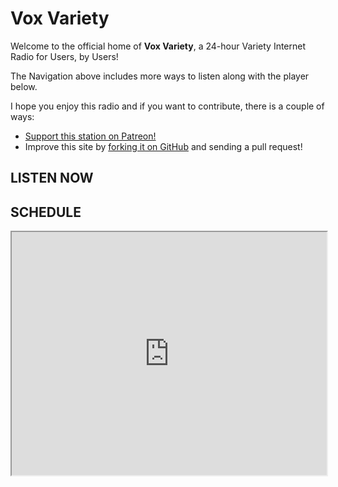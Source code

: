 # Vox Variety
Welcome to the official home of **Vox Variety**, a 24-hour Variety Internet Radio for Users, by Users!

The Navigation above includes more ways to listen along with the player below.

I hope you enjoy this radio and if you want to contribute, there is a couple of ways:

- [Support this station on Patreon!][1]
- Improve this site by [forking it on GitHub][2] and sending a pull request!

<div class="container-fluid"><div class="row"><div class="col-md-4"><h2 id="listen-now">LISTEN NOW</h2><div class="radionomy-player"></div></div><div class="col-md-8"><h2 id="listen-now">SCHEDULE</h2><div class="embed-responsive embed-responsive-16by9"><iframe width=100% height=389px class="embed-responsive-item" src="https://docs.google.com/spreadsheets/d/16OVq7_OHc9qRwF5YjXzKCaOxjEmvLaohnA1lqaak-9E/pubhtml?gid=0&amp;single=true&amp;widget=true&amp;headers=false"></iframe></div></div></div></div>

<script>(function (win, doc, script, source, objectName) { (win.RadionomyPlayerObject = win.RadionomyPlayerObject || []).push(objectName); win[objectName] = win[objectName] || function (k, v) { (win[objectName].parameters = win[objectName].parameters || { src: source, version: '1.1' })[k] = v; }; var js, rjs = doc.getElementsByTagName(script)[0]; js = doc.createElement(script); js.async = 1; js.src = source; rjs.parentNode.insertBefore(js, rjs); }(window, document, 'script', 'https://www.radionomy.com/js/radionomy.player.js', 'radplayer'));
radplayer('url', 'voxvariety');
radplayer('type', 'medium');
radplayer('autoplay', '0');
radplayer('volume', '50');
radplayer('color1', '#000000');
radplayer('color2', '#ffffff');
</script>

[1]: https://www.patreon.com/voxvariety
[2]: https://github.com/TeamVoxive/teamvoxive.github.io/fork
